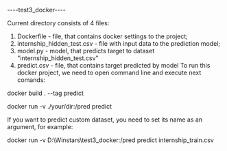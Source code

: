 ----test3_docker----

Current directory consists of 4 files:

1. Dockerfile - file, that contains docker settings to the project;
2. internship_hidden_test.csv - file with input data to the prediction model;
3. model.py - model, that predicts target to dataset "internship_hidden_test.csv"
4. predict.csv - file, that contains target predicted by model
To run this docker project, we need to open command line and execute next comands:

docker build . --tag predict

docker run -v ./your/dir:/pred predict

If you want to predict custom dataset, you need to set its name as an argument, for example:

docker run -v D:\Winstars\test3_docker:/pred predict internship_train.csv
